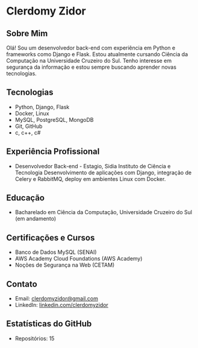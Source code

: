 # Clerdomy Zidor

## Sobre Mim
Olá! Sou um desenvolvedor back-end com experiência em Python e frameworks como Django e Flask. Estou atualmente cursando Ciência da Computação na Universidade Cruzeiro do Sul. Tenho interesse em segurança da informação e estou sempre buscando aprender novas tecnologias.

## Tecnologias
- Python, Django, Flask
- Docker, Linux
- MySQL, PostgreSQL, MongoDB
- Git, GitHub
- c, c++, c#

## Experiência Profissional
- Desenvolvedor Back-end - Estagio, Sidia Instituto de Ciência e Tecnologia
  Desenvolvimento de aplicações com Django, integração de Celery e RabbitMQ, deploy em ambientes Linux com Docker.

## Educação
- Bacharelado em Ciência da Computação, Universidade Cruzeiro do Sul (em andamento)

## Certificações e Cursos
- Banco de Dados MySQL (SENAI)
- AWS Academy Cloud Foundations (AWS Academy)
- Noções de Segurança na Web (CETAM)

## Contato
- Email: clerdomyzidor@gmail.com
- LinkedIn: [linkedin.com/clerdomyzidor](https://www.linkedin.com/in/clerdomyzidor/)

## Estatísticas do GitHub
- Repositórios: 15

